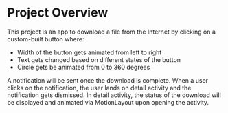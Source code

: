 # Project Overview

This project is an app to download a file from the Internet by clicking on a custom-built button where:

  - Width of the button gets animated from left to right
  - Text gets changed based on different states of the button
  - Circle gets be animated from 0 to 360 degrees
  
A notification will be sent once the download is complete. When a user clicks on the notification, the user lands on detail activity and the notification gets dismissed. In detail activity, the status of the download will be displayed and animated via MotionLayout upon opening the activity.
